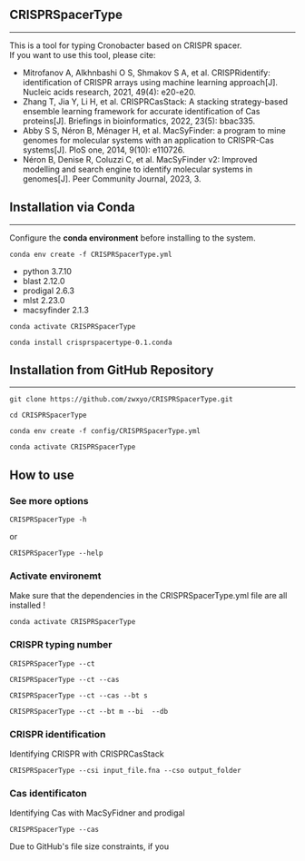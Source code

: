 ## **CRISPRSpacerType**
***
This is a tool for typing Cronobacter based on CRISPR spacer.  
If you want to use this tool, please cite:  
- Mitrofanov A, Alkhnbashi O S, Shmakov S A, et al. CRISPRidentify: identification of CRISPR arrays using machine learning approach[J]. Nucleic acids research, 2021, 49(4): e20-e20.
- Zhang T, Jia Y, Li H, et al. CRISPRCasStack: A stacking strategy-based ensemble learning framework for accurate identification of Cas proteins[J]. Briefings in bioinformatics, 2022, 23(5): bbac335.
- Abby S S, Néron B, Ménager H, et al. MacSyFinder: a program to mine genomes for molecular systems with an application to CRISPR-Cas systems[J]. PloS one, 2014, 9(10): e110726.
- Néron B, Denise R, Coluzzi C, et al. MacSyFinder v2: Improved modelling and search engine to identify molecular systems in genomes[J]. Peer Community Journal, 2023, 3.

## Installation via Conda
***
Configure the **conda environment** before installing to the system.

```
conda env create -f CRISPRSpacerType.yml
```

- python 3.7.10
- blast 2.12.0
- prodigal 2.6.3
- mlst 2.23.0
- macsyfinder 2.1.3

```
conda activate CRISPRSpacerType
```
```
conda install crisprspacertype-0.1.conda
```


## Installation from GitHub Repository
***
```
git clone https://github.com/zwxyo/CRISPRSpacerType.git
```
```
cd CRISPRSpacerType
```
```
conda env create -f config/CRISPRSpacerType.yml
```
```
conda activate CRISPRSpacerType
```

## How to use

### See more options

```
CRISPRSpacerType -h
```

or

```
CRISPRSpacerType --help
```

### Activate environemt
Make sure that the dependencies in the CRISPRSpacerType.yml file are all installed !

```
conda activate CRISPRSpacerType
```

### CRISPR typing number

```
CRISPRSpacerType --ct
```

```
CRISPRSpacerType --ct --cas
```  

```
CRISPRSpacerType --ct --cas --bt s
```

```
CRISPRSpacerType --ct --bt m --bi  --db
```

### CRISPR identification
Identifying CRISPR with CRISPRCasStack

```
CRISPRSpacerType --csi input_file.fna --cso output_folder
```

### Cas identificaton
Identifying Cas with MacSyFidner and prodigal

```
CRISPRSpacerType --cas
```

Due to GitHub's file size constraints, if you 
